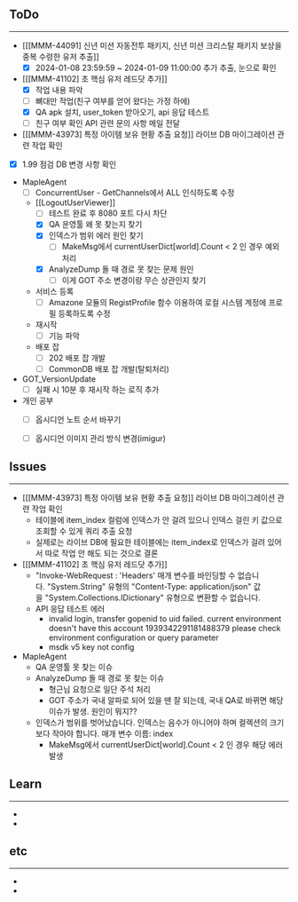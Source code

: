 ## ToDo
---
- [[[MMM-44091] 신년 미션 자동전투 패키지, 신년 미션 크리스탈 패키지 보상을 중복 수령한 유저 추출]]
	- [x] 2024-01-08 23:59:59 ~ 2024-01-09 11:00:00 추가 추출, 눈으로 확인
- [[[MMM-41102] 초 핵심 유저 레드닷 추가]]
	- [x] 작업 내용 파악
	- [ ] 뼈대만 작업(친구 여부를 얻어 왔다는 가정 하에)
	- [x] QA apk 설치, user_token 받아오기, api 응답 테스트
	- [ ] 친구 여부 확인 API 관련 문의 사항 메일 전달
- [[[MMM-43973] 특정 아이템 보유 현황 추출 요청]] 라이브 DB 마이그레이션 관련 작업 확인
- [x] 1.99 점검 DB 변경 사항 확인
- MapleAgent
	- [ ] ConcurrentUser - GetChannels에서 ALL 인식하도록 수정
	- [[LogoutUserViewer]]
		- [ ] 테스트 완료 후 8080 포트 다시 차단
		- [x] QA 운영툴 왜 못 찾는지 찾기
		- [x] 인덱스가 범위 에러 원인 찾기
			- [ ] MakeMsg에서 currentUserDict[world].Count < 2 인 경우 예외 처리
		- [x] AnalyzeDump 돌 때 경로 못 찾는 문제 원인
			- [ ] 이게 GOT 주소 변경이랑 무슨 상관인지 찾기
	- 서비스 등록
		- [ ] Amazone 모듈의 RegistProfile 함수 이용하여 로컬 시스템 계정에 프로필 등록하도록 수정
	- 재시작
		- [ ] 기능 파악
	- 배포 잡
		- [ ] 202 배포 잡 개발
		- [ ] CommonDB 배포 잡 개발(탈퇴처리)
- GOT_VersionUpdate
	- [ ] 실패 시 10분 후 재시작 하는 로직 추가
- 개인 공부
	- [ ] 옵시디언 노트 순서 바꾸기
	- [ ] 옵시디언 이미지 관리 방식 변경(imigur)


## Issues
---
- [[[MMM-43973] 특정 아이템 보유 현황 추출 요청]] 라이브 DB 마이그레이션 관련 작업 확인
	- 테이블에 item_index 컬럼에 인덱스가 안 걸려 있으니 인덱스 걸린 키 값으로 조회할 수 있게 쿼리 추출 요청
	- 실제로는 라이브 DB에 필요한 테이블에는 item_index로 인덱스가 걸려 있어서 따로 작업 안 해도 되는 것으로 결론
- [[[MMM-41102] 초 핵심 유저 레드닷 추가]]
	- "Invoke-WebRequest : 'Headers' 매개 변수를 바인딩할 수 없습니다. "System.String" 유형의 "Content-Type: application/json" 값을 "System.Collections.IDictionary" 유형으로 변환할 수 없습니다.
	- API 응답 테스트 에러
		- invalid login, transfer gopenid to uid failed. current environment doesn't have this account 1939342291181488379 please check environment configuration or query parameter
		- msdk v5 key not config
- MapleAgent
	- QA 운영툴 못 찾는 이슈
	- AnalyzeDump 돌 때 경로 못 찾는 이슈
		- 형근님 요청으로 일단 주석 처리
		- GOT 주소가 국내 알파로 되어 있을 땐 잘 되는데, 국내 QA로 바뀌면 해당 이슈가 발생. 원인이 뭐지??
	-  인덱스가 범위를 벗어났습니다. 인덱스는 음수가 아니어야 하며 컬렉션의 크기보다 작아야 합니다. 매개 변수 이름: index
		- MakeMsg에서 currentUserDict[world].Count < 2 인 경우 해당 에러 발생
## Learn
---
- 
- 


## etc
---
- 
- 
